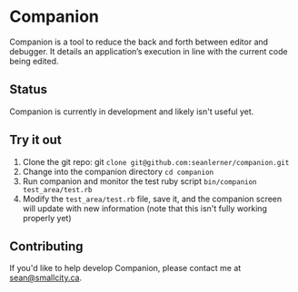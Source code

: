 # Companion

Companion is a tool to reduce the back and forth between editor and debugger. It details an application’s execution in line with the current code being edited.

## Status

Companion is currently in development and likely isn't useful yet.

## Try it out

1. Clone the git repo: git `clone git@github.com:seanlerner/companion.git`
2. Change into the companion directory `cd companion`
3. Run companion and monitor the test ruby script `bin/companion test_area/test.rb`
4. Modify the `test_area/test.rb` file, save it, and the companion screen will update with new information (note that this isn't fully working properly yet)

## Contributing

If you'd like to help develop Companion, please contact me at sean@smallcity.ca.

